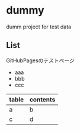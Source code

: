 # dummy
dumm project for test data

## List

GitHubPagesのテストページ

* aaa
* bbb
* ccc

|table|contents|
|---|---|
|a|b|
|c|d|
